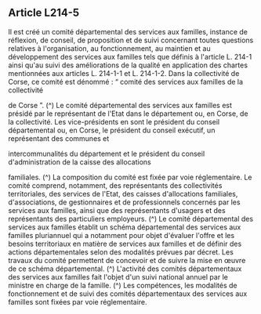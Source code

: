 ## Article L214-5

Il est créé un comité départemental des services aux familles, instance de réflexion, de conseil, de
proposition et de suivi concernant toutes questions relatives à l'organisation, au fonctionnement, au maintien
et au développement des services aux familles tels que définis à l'article L. 214-1 ainsi qu'au suivi des
améliorations de la qualité en application des chartes mentionnées aux articles L. 214-1-1 et L. 214-1-2.
Dans la collectivité de Corse, ce comité est dénommé : “ comité des services aux familles de la collectivité

de Corse ”. (^)
Le comité départemental des services aux familles est présidé par le représentant de l'Etat dans le
département ou, en Corse, de la collectivité. Les vice-présidents en sont le président du conseil
départemental ou, en Corse, le président du conseil exécutif, un représentant des communes et


intercommunalités du département et le président du conseil d'administration de la caisse des allocations

familiales. (^)
La composition du comité est fixée par voie réglementaire. Le comité comprend, notamment, des
représentants des collectivités territoriales, des services de l'Etat, des caisses d'allocations familiales,
d'associations, de gestionnaires et de professionnels concernés par les services aux familles, ainsi que des
représentants d'usagers et des représentants des particuliers employeurs. (^)
Le comité départemental des services aux familles établit un schéma départemental des services aux familles
pluriannuel qui a notamment pour objet d'évaluer l'offre et les besoins territoriaux en matière de services
aux familles et de définir des actions départementales selon des modalités prévues par décret. Les travaux du
comité permettent de concevoir et de suivre la mise en œuvre de ce schéma départemental. (^)
L'activité des comités départementaux des services aux familles fait l'objet d'un suivi national annuel par le
ministre en charge de la famille. (^)
Les compétences, les modalités de fonctionnement et de suivi des comités départementaux des services aux
familles sont fixées par voie réglementaire.

